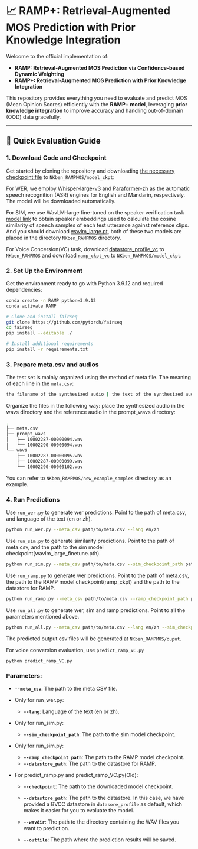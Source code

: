# 📈 **RAMP+: Retrieval-Augmented MOS Prediction with Prior Knowledge Integration**

Welcome to the official implementation of:

- **RAMP: Retrieval-Augmented MOS Prediction via Confidence-based Dynamic Weighting**
- **RAMP+: Retrieval-Augmented MOS Prediction with Prior Knowledge Integration**

This repository provides everything you need to evaluate and predict MOS (Mean Opinion Scores) efficiently with the **RAMP+ model**, leveraging **prior knowledge integration** to improve accuracy and handling out-of-domain (OOD) data gracefully. 

---

## 🚀 **Quick Evaluation Guide**

### 1. **Download Code and Checkpoint**

Get started by cloning the repository and downloading [the necessary checkpoint file](https://drive.google.com/file/d/1-l5huyOHWXFtSlGfHnHJVA7dcVS2RSdM/view?usp=sharing) to `NKben_RAMPMOS/model_ckpt`:

For WER, we employ [Whisper-large-v3](https://huggingface.co/openai/whisper-large-v3) and [Paraformer-zh](https://huggingface.co/funasr/paraformer-zh) as the automatic speech recognition (ASR) engines for English and Mandarin, respectively. The model will be downloaded automatically.

For SIM, we use WavLM-large fine-tuned on the speaker verification task [model link](https://drive.google.com/file/d/1-aE1NfzpRCLxA4GUxX9ITI3F9LlbtEGP/view) to obtain speaker embeddings used to calculate the cosine similarity of speech samples of each test utterance against reference clips. And you should download [wavlm_large.pt](https://huggingface.co/s3prl/converted_ckpts/resolve/main/wavlm_large.pt), both of these two models are placed in the directory `NKben_RAMPMOS` directory.

For Voice Concersion(VC) task, download [datastore_profile_vc](https://drive.google.com/drive/folders/12dmLPFIB8V2-lV3yTxfI4h4Eo6pLR5WP?usp=drive_link) to `NKben_RAMPMOS` and download [`ramp_ckpt_vc`]() to `NKben_RAMPMOS/model_ckpt`. 

### 2. **Set Up the Environment**

Get the environment ready to go with Python 3.9.12 and required dependencies:

```bash
conda create -n RAMP python=3.9.12
conda activate RAMP

# Clone and install fairseq
git clone https://github.com/pytorch/fairseq
cd fairseq
pip install --editable ./

# Install additional requirements
pip install -r requirements.txt
```

### 3. **Prepare meta.csv and audios**
The test set is mainly organized using the method of meta file. The meaning of each line in the `meta.csv`: 
```bash
the filename of the synthesized audio | the text of the synthesized audio | the filename of the prompt audio | the text of the prompt audio.
```

Organize the files in the following way: place the synthesized audio in the wavs directory and the reference audio in the prompt_wavs directory:
```bash
.
├── meta.csv
├── prompt_wavs
│   ├── 10002287-00000094.wav
│   └── 10002290-00000094.wav
└── wavs
    ├── 10002287-00000095.wav
    ├── 10002287-00000099.wav
    └── 10002290-00000102.wav
```
You can refer to `NKben_RAMPMOS/new_example_samples` directory as an example.

### 4. **Run Predictions**

Use `run_wer.py` to generate wer predictions. Point to the path of meta.csv, and language of the text (en or zh).
```bash
python run_wer.py --meta_csv path/to/meta.csv --lang en/zh
```

Use `run_sim.py` to generate similarity predictions. Point to the path of meta.csv, and the path to the sim model checkpoint(wavlm_large_finetune.pth).
```bash
python run_sim.py --meta_csv path/to/meta.csv --sim_checkpoint_path path/to/wavlm_large_finetune.pth
```

Use `run_ramp.py` to generate wer predictions. Point to the path of meta.csv, the path to the RAMP model checkpoint(ramp_ckpt) and the path to the datastore for RAMP.
```bash
python run_ramp.py --meta_csv path/to/meta.csv --ramp_checkpoint_path path/to/ramp_ckpt --datastore_path path/to/datastore_profile
```

Use `run_all.py` to generate wer, sim and ramp predictions. Point to all the parameters mentioned above.
```bash
python run_all.py --meta_csv path/to/meta.csv --lang en/zh --sim_checkpoint_path path/to/wavlm_large_finetune.pth --ramp_checkpoint_path path/to/ramp_ckpt --datastore_path path/to/datastore_profile
```

The predicted output csv files will be generated at `NKben_RAMPMOS/ouput`.

For voice conversion evaluation, use `predict_ramp_VC.py`
```
python predict_ramp_VC.py
```

### Parameters:
- **`--meta_csv`**: The path to the meta CSV file.

- Only for run_wer.py:
    - **`--lang`**: Language of the text (en or zh).

- Only for run_sim.py:
    - **`--sim_checkpoint_path`**: The path to the sim model checkpoint.

- Only for run_sim.py:
    - **`--ramp_checkpoint_path`**: The path to the RAMP model checkpoint.
    - **`--datastore_path`**: The path to the datastore for RAMP.

- For predict_ramp.py and predict_ramp_VC.py(Old):
    - **`--checkpoint`**: The path to the downloaded model checkpoint. 

    - **`--datastore_path`**: The path to the datastore. In this case, we have provided a BVCC datastore in `datasore_profile` as default, which makes it easier for you to evaluate the model. 

    - **`--wavdir`**: The path to the directory containing the WAV files you want to predict on. 

    - **`--outfile`**: The path where the prediction results will be saved. 


